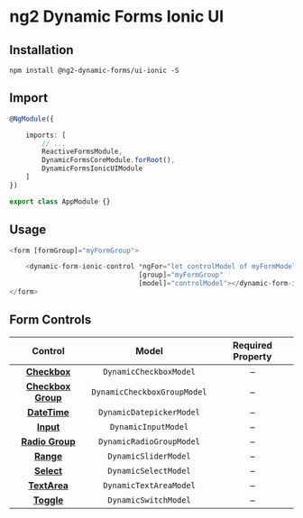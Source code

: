 # ng2 Dynamic Forms Ionic UI

## Installation
```
npm install @ng2-dynamic-forms/ui-ionic -S
```

## Import
```ts
@NgModule({

    imports: [
        // ...
        ReactiveFormsModule,
        DynamicFormsCoreModule.forRoot(),
        DynamicFormsIonicUIModule
    ]
})

export class AppModule {}
```

## Usage
```ts
<form [formGroup]="myFormGroup">

    <dynamic-form-ionic-control *ngFor="let controlModel of myFormModel"
                                [group]="myFormGroup"
                                [model]="controlModel"></dynamic-form-ionic-control>
</form>
```

## Form Controls

|                                  Control                                  	|            Model            	| Required Property 	|
|:-------------------------------------------------------------------------:	|:---------------------------:	|:-----------------:	|
|    **[Checkbox](http://ionicframework.com/docs/components/#checkbox)**    	|    `DynamicCheckboxModel`   	|         –         	|
| **[Checkbox Group](http://ionicframework.com/docs/components/#checkbox)** 	| `DynamicCheckboxGroupModel` 	|         –         	|
|    **[DateTime](http://ionicframework.com/docs/components/#datetime)**    	|   `DynamicDatepickerModel`  	|         –         	|
|       **[Input](http://ionicframework.com/docs/components/#inputs)**      	|     `DynamicInputModel`     	|         –         	|
|    **[Radio Group](http://ionicframework.com/docs/components/#radio)**    	|   `DynamicRadioGroupModel`  	|         –         	|
|       **[Range](http://ionicframework.com/docs/components/#range)**       	|     `DynamicSliderModel`    	|         –         	|
|      **[Select](http://ionicframework.com/docs/components/#select)**      	|     `DynamicSelectModel`    	|         –         	|
|     **[TextArea](http://ionicframework.com/docs/components/#inputs)**     	|    `DynamicTextAreaModel`   	|         –         	|
|      **[Toggle](http://ionicframework.com/docs/components/#toggle)**      	|     `DynamicSwitchModel`    	|         –         	|